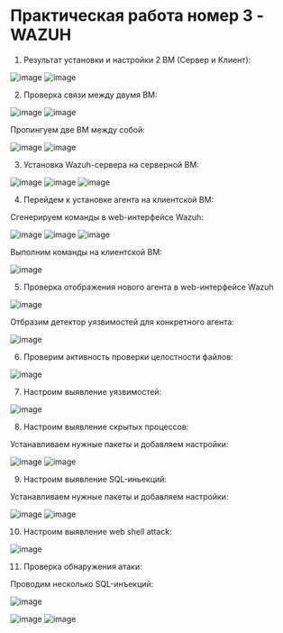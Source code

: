 # Практическая работа номер 3 - WAZUH

1. Результат установки и настройки 2 ВМ (Сервер и Клиент):

![image](https://github.com/user-attachments/assets/4a674de9-e129-426c-8771-a3edbe833e75)
![image](https://github.com/user-attachments/assets/d85efb33-8f2f-4b81-8b4b-8c156ff1a9ce)


2. Проверка связи между двумя ВМ:

![image](https://github.com/user-attachments/assets/dfdeda1b-9150-4eeb-a91c-e8eac897c72b)
![image](https://github.com/user-attachments/assets/0265179e-3bf5-47d5-ae15-f466b905b367)

Пропингуем две ВМ между собой:


![image](https://github.com/user-attachments/assets/aae87cee-954d-4642-b2d7-6a19b2e92174)
![image](https://github.com/user-attachments/assets/e8316e1f-3c60-4b00-b6e5-6e3dcafcd799)


3. Установка Wazuh-сервера на серверной ВМ:

![image](https://github.com/user-attachments/assets/967d4fc4-6dd8-4b4b-b41f-521e6dae61f5)
![image](https://github.com/user-attachments/assets/c61517ed-ea37-4126-8174-985f6d182328)
![image](https://github.com/user-attachments/assets/9578475e-7aa2-4124-8d12-c6e28100a95e)

4. Перейдем к установке агента на клиентской ВМ:

Сгенерируем команды в web-интерфейсе Wazuh:

![image](https://github.com/user-attachments/assets/e54089b7-65b9-4eab-99ff-796f11f8d04d)
![image](https://github.com/user-attachments/assets/ba5fad3a-2e78-472b-b5dc-e332807de9bc)
![image](https://github.com/user-attachments/assets/d9488cf8-049e-4e81-a39d-60e2fbc9b9f4)

Выполним команды на клиентской ВМ:

![image](https://github.com/user-attachments/assets/d4872781-c7c7-477f-82d1-2b7320bc8a9c)


5. Проверка отображения нового агента в web-интерфейсе Wazuh

![image](https://github.com/user-attachments/assets/40e04f83-560f-4095-986d-9e5ac2485118)

Отбразим детектор уязвимостей для конкретного агента:

![image](https://github.com/user-attachments/assets/8933954d-ab8b-4dae-88d9-e4692b975433)


6. Проверим активность проверки целостности файлов:

![image](https://github.com/user-attachments/assets/9ca992c2-ef4e-46d7-9918-7497a6eb437b)


7. Настроим выявление уязвимостей:

![image](https://github.com/user-attachments/assets/1e4b2549-816f-43e0-8335-d4c8e7b8838b)


8. Настроим выявление скрытых процессов:

Устанавливаем нужные пакеты и добавляем настройки:

![image](https://github.com/user-attachments/assets/f0279109-8ace-4c9e-92c6-69046b81d6e9)
![image](https://github.com/user-attachments/assets/075978fe-baf6-40f7-8ff3-a1871a285af5)


9. Настроим выявление SQL-иньекций:

Устанавливаем нужные пакеты и добавляем настройки:

![image](https://github.com/user-attachments/assets/2d90fdd4-1112-4f5e-8f2e-bf5ccdf9d9c3)
![image](https://github.com/user-attachments/assets/58fd6aef-d02b-41f3-ac45-223a7765700a)

10. Настроим выявление web shell attack:

![image](https://github.com/user-attachments/assets/6b10f2cf-2f92-4cd6-95c0-1aa907b03b61)

11. Проверка обнаружения атаки:

Проводим несколько SQL-инъекций:

![image](https://github.com/user-attachments/assets/76bbb17d-c962-4066-9f6f-004e1f1a5eb1)

![image](https://github.com/user-attachments/assets/6860fa9d-7d84-48af-85e8-9449cc05514f)
![image](https://github.com/user-attachments/assets/d3a7a331-7d2e-47d7-9470-92a5a20c0ee2)



